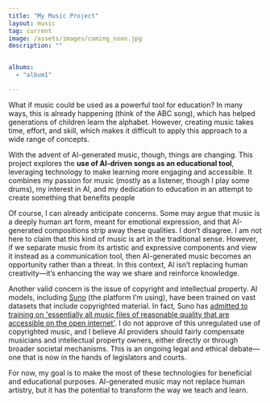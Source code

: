 ```yaml
---
title: "My Music Project"
layout: music
tag: current
image: /assets/images/coming_soon.jpg
description: ""


albums:
  - "album1"

---
```


What if music could be used as a powerful tool for education? In many ways, this is already happening (think of the ABC song), which has helped generations of children learn the alphabet. However, creating music takes time, effort, and skill, which makes it difficult to apply this approach to a wide range of concepts.

With the advent of AI-generated music, though, things are changing. This project explores the **use of AI-driven songs as an educational tool**, leveraging technology to make learning more engaging and accessible. It combines my passion for music (mostly as a listener, though I play some drums), my interest in AI, and my dedication to education in an attempt to create something that benefits people

Of course, I can already anticipate concerns. Some may argue that music is a deeply human art form, meant for emotional expression, and that AI-generated compositions strip away these qualities. I don’t disagree. I am not here to claim that this kind of music is art in the traditional sense. However, if we separate music from its artistic and expressive components and view it instead as a communication tool, then AI-generated music becomes an opportunity rather than a threat. In this context, AI isn’t replacing human creativity—it’s enhancing the way we share and reinforce knowledge.

Another valid concern is the issue of copyright and intellectual property. AI models, including [Suno](https://suno.com/) (the platform I’m using), have been trained on vast datasets that include copyrighted material. In fact, Suno has [admitted to training on 'essentially all music files of reasonable quality that are accessible on the open internet'](https://www.404media.co/ai-music-generator-suno-admits-it-was-trained-on-essentially-all-music-files-on-the-internet/#:~:text=The%20AI%20music%20generator%20company,tens%20of%20millions%20of%20recordings.%E2%80%9D). I do not approve of this unregulated use of copyrighted music, and I believe AI providers should fairly compensate musicians and intellectual property owners, either directly or through broader societal mechanisms. This is an ongoing legal and ethical debate—one that is now in the hands of legislators and courts.

For now, my goal is to make the most of these technologies for beneficial and educational purposes. AI-generated music may not replace human artistry, but it has the potential to transform the way we teach and learn.